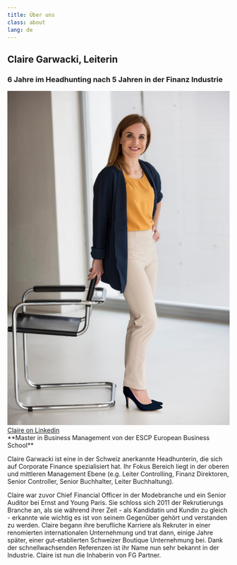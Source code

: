 ```yaml
---
title: Über uns
class: about
lang: de
---
```


## Claire Garwacki, Leiterin
### 6 Jahre im Headhunting nach 5 Jahren in der Finanz Industrie

<img src="/assets/img/small/standupclaire.jpg" class="portrait_about"/>

<a target="_blank" href="https://ch.linkedin.com/in/claire-garwacki-a9029125">
Claire on Linkedin</a><br>
**Master in Business Management von der ESCP European Business School**

Claire Garwacki ist eine in der Schweiz anerkannte Headhunterin, die sich auf Corporate Finance spezialisiert hat. Ihr Fokus Bereich liegt in der oberen und mittleren Management Ebene (e.g. Leiter Controlling, Finanz Direktoren, Senior Controller, Senior Buchhalter, Leiter Buchhaltung).

Claire war zuvor Chief Financial Officer in der Modebranche und ein Senior Auditor bei Ernst and Young Paris. Sie schloss sich 2011 der Rekrutierungs Branche an, als sie während ihrer Zeit - als Kandidatin und Kundin zu gleich - erkannte wie wichtig es ist von seinem Gegenüber gehört und verstanden zu werden. Claire begann ihre berufliche Karriere als Rekruter in einer renomierten internationalen Unternehmung und trat dann, einige Jahre später, einer gut-etablierten Schweizer Boutique Unternehmung bei. Dank der schnellwachsenden Referenzen ist ihr Name nun sehr bekannt in der Industrie. Claire ist nun die Inhaberin von FG Partner.
